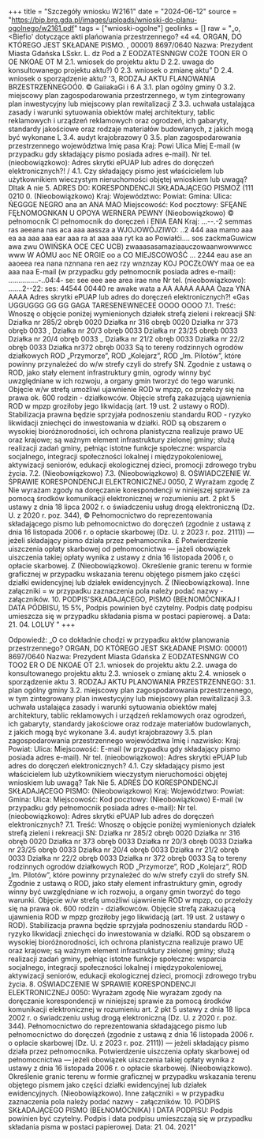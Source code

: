 +++
title = "Szczegóły wniosku W2161"
date = "2024-06-12"
source = "https://bip.brg.gda.pl/images/uploads/wnioski-do-planu-ogolnego/w2161.pdf"
tags = ["wnioski-ogolne"]
geolinks = []
raw = "„o, <Biefio' dotyczące akti plańowania przestrzennego?  «4 «4. ORGAN, DO KTÓREGO JEST SKŁADANE PISMO. , 00001) 8697/0640 Nazwa: Prezydent Miasta Gdańska LSskr. L. dz Pod a Z EODZATESNNGW COŻE TOON ER O OE NKOAE OT M 2.1. wniosek do projektu aktu D 2.2. uwaga do konsultowanego projektu aktu?) 0 2.3. wniosek o zmianę aktu” D 2.4. wniosek o sporządzenie aktu? '3, RODZAJ AKTU FLANOWANIA BRZESTRZEŃNEGOÓ0. © GaiiakaGi i 6 A 3.1. plan ogólny gminy 0 3.2. miejscowy plan zagospodarowania przestrzennego, w tym zintegrowany plan inwestycyjny lub miejscowy plan rewitalizacji Z 3.3. uchwała ustalająca zasady i warunki sytuowania obiektów małej architektury, tablic reklamowych i urządzeń reklamowych oraz ogrodzeń, ich gabaryty, standardy jakościowe oraz rodzaje materiałów budowlanych, z jakich mogą być wykonane L 3.4. audyt krajobrazowy 0 3.5. plan zagospodarowania przestrzennego województwa Imię pasa Kraj: Powi Ulica Miej E-mail (w przypadku gdy składający pismo posiada adres e-mail). Nr tel. (nieobowiązkowo): Adres skrytki ePUAP lub adres do doręczeń elektronicznych?! / 4.1. Czy składający pismo jest właścicielem lub użytkownikiem wieczystym nieruchomości objętej wnioskiem lub uwagą? Dltak A nie 5. ADRES DO: KORESPONDENCJI SKŁADAJĄCEGO PISMOŻ (111 0210 0. (Nieobowiązkowo) Kraj: Województwo: Powiat: Gmina: Ulica: ŃEGGGE NEGRO ana an ANA MAO Miejscowość: Kod pocztowy: SFĘANE FĘŁNOMOGNKAN U OPOYA WERNERA PEWNY (Nieobowiązkowo) © pełnomocnik Cl pełnomocnik do doręczeń i ENIA EAN Kraj: ...--.-2 semmas ras aeeana nas aca aaa aassza a WJOJOWÓJZIWO: ..2 444 aaa mamo aaa ea aa aaa aaa ear aaa ra at aaa aaa ryt ka ao Powiałći.... sos zackmaGuwicw awa zwu OWIŃSKA OCE CEC UCB) zwaaasasamaziaauczowaanwowwwcc www W AÓMU aoc NE ORGIE oo a CO MIEJSCOWOŚĆ ... 2244 eau ase an aaoeea rea nana nznnana ren aez rzy wnznzay KOJ POCZŁOWY maa oe ea aaa naa E-mail (w przypadku gdy pełnomocnik posiada adres e-mail): ...............-..04:4- se: see eee aee area irae nne Nr tel. (nieobowiązkowo): .......2--22: ses: 44544 00440 re awake wata a AA AAAA AAAA Oaza YNA AAAA Adres skrytki ePUAP lub adres do doręczeń elektronicznych?! «Gas UGGUGGG GG GG GAGA TARESENEWNECEE OOOO OOOO 7.1. Treść: Wnoszę o objęcie poniżej wymienionych działek strefą zieleni i rekreacji SN: Działka nr 285/2 obręb 0020 Działka nr 316 obręb 0020 Działka nr 373 obręb 0033 , Działka nr 20/3 obręb 0033 Działka nr 23/25 obręb 0033 Działka nr 20/4 obręb 0033 _ Działka nr 21/2 obręb 0033 Działka nr 22/2 obręb 0033 Działka nr372 obręb 0033 Są to tereny rodzinnych ogrodów działkowych ROD „Przymorze”, ROD „Kolejarz”, ROD „Im. Pilotów”, które powinny przynależeć do w/w strefy czyli do strefy SN. Zgodnie z ustawą o ROD, jako stały element infrastruktury gmin, ogrody winny być uwzględniane w ich rozwoju, a organy gmin tworzyć do tego warunki. Objęcie w/w strefą umożliwi ujawnienie ROD w mpzp, co przełoży się na prawa ok. 600 rodzin - działkowców. Objęcie strefą zakazującą ujawnienia ROD w mpzp groziłoby jego likwidacją (art. 19 ust. 2 ustawy o ROD). Stabilizacja prawna będzie sprzyjała podnoszeniu standardu ROD - ryzyko likwidacji zniechęci do inwestowania w działki. ROD są obszarem o wysokiej bioróżnorodności, ich ochrona planistyczna realizuje prawo UE oraz krajowe; są ważnym element infrastruktury zielonej gminy; służą realizacji zadań gminy, pełniąc istotne funkcje społeczne: wsparcia socjalnego, integracji społeczności lokalnej i międzypokoleniowej, aktywizacji seniorów, edukacji ekologicznej dzieci, promocji zdrowego trybu życia. 7.2. (Nieobowiązkowo) 7.3. (Nieobowiązkowo) 8. OŚWIADCZENIE W. ŚPRAWIE KORESPONDENCJI ELEKTRONICZNEJ  0050, Z Wyrażam zgodę Z Nie wyrażam zgody na doręczanie korespondencji w niniejszej sprawie za pomocą środków komunikacji elektronicznej w rozumieniu art. 2 pkt 5 ustawy z dnia 18 lipca 2002 r. o świadczeniu usług drogą elektroniczną (Dz. U. z 2020 r. poz. 344), © Pełnomocnictwo do reprezentowania składającego pismo lub pełnomocnictwo do doręczeń (zgodnie z ustawą z dnia 16 listopada 2006 r. o opłacie skarbowej (Dz. U. z 2023 r. poz. 2111)) — jeżeli składający pismo działa przez pełnamocnika. £ Potwierdzenie uiszczenia opłaty skarbowej od pełnomocnictwa — jażeli obowiązek uiszczenia takiej opłaty wynika z ustawy z dnia 16 listopada 2006 r, o opłacie skarbowej. Z  (Nieobowiązkowo). Określenie granic terenu w formie graficznej w przypadku wskazania terenu objętego pismem jako części działki ewidencyjnej lub działek ewidencyjnych. Z (Nieobowiązkowa). Inne załączniki = w przypadku zaznaczenia pola należy podać nazwy - załączników. 10. PODPIS'SKŁADAJĄCEGO, PISMO (BEŁNOMÓCNIKAJ I DATA PÓDBISU, 15 5%, Podpis powinien być czytelny. Podpis  datę podpisu umieszcza się w przypadku składania pisma w postaci papierowej. a Data: 21. 04. LOLUY "
+++

Odpowiedź:
„O co dokładnie chodzi w przypadku aktów planowania przestrzennego?
ORGAN, DO KTÓREGO JEST SKŁADANE PISMO: 00001) 8697/0640
Nazwa: Prezydent Miasta Gdańska
Z EODZATESNNGW CO TOO2 ER O DE NKOAE OT
2.1. wniosek do projektu aktu
2.2. uwaga do konsultowanego projektu aktu
2.3. wniosek o zmianę aktu
2.4. wniosek o sporządzenie aktu
3. RODZAJ AKTU PLANOWANIA PRZESTRZENNEGO:
3.1. plan ogólny gminy
3.2. miejscowy plan zagospodarowania przestrzennego, w tym zintegrowany plan inwestycyjny lub miejscowy plan rewitalizacji
3.3. uchwała ustalająca zasady i warunki sytuowania obiektów małej architektury, tablic reklamowych i urządzeń reklamowych oraz ogrodzeń, ich gabaryty, standardy jakościowe oraz rodzaje materiałów budowlanych, z jakich mogą być wykonane
3.4. audyt krajobrazowy
3.5. plan zagospodarowania przestrzennego województwa
Imię i nazwisko:
Kraj:
Powiat:
Ulica:
Miejscowość:
E-mail (w przypadku gdy składający pismo posiada adres e-mail).
Nr tel. (nieobowiązkowo):
Adres skrytki ePUAP lub adres do doręczeń elektronicznych?
4.1. Czy składający pismo jest właścicielem lub użytkownikiem wieczystym nieruchomości objętej wnioskiem lub uwagą?
Tak Nie
5. ADRES DO KORESPONDENCJI SKŁADAJĄCEGO PISMO:
(Nieobowiązkowo)
Kraj: Województwo:
Powiat: Gmina:
Ulica:
Miejscowość: Kod pocztowy:
(Nieobowiązkowo)
E-mail (w przypadku gdy pełnomocnik posiada adres e-mail):
Nr tel. (nieobowiązkowo):
Adres skrytki ePUAP lub adres do doręczeń elektronicznych?
7.1. Treść: Wnoszę o objęcie poniżej wymienionych działek strefą zieleni i rekreacji SN:
Działka nr 285/2 obręb 0020
Działka nr 316 obręb 0020
Działka nr 373 obręb 0033
Działka nr 20/3 obręb 0033
Działka nr 23/25 obręb 0033
Działka nr 20/4 obręb 0033
Działka nr 21/2 obręb 0033
Działka nr 22/2 obręb 0033
Działka nr 372 obręb 0033
Są to tereny rodzinnych ogrodów działkowych ROD „Przymorze”, ROD „Kolejarz”, ROD „Im. Pilotów”, które powinny przynależeć do w/w strefy czyli do strefy SN. Zgodnie z ustawą o ROD, jako stały element infrastruktury gmin, ogrody winny być uwzględniane w ich rozwoju, a organy gmin tworzyć do tego warunki. Objęcie w/w strefą umożliwi ujawnienie ROD w mpzp, co przełoży się na prawa ok. 600 rodzin - działkowców. Objęcie strefą zakazującą ujawnienia ROD w mpzp groziłoby jego likwidacją (art. 19 ust. 2 ustawy o ROD). Stabilizacja prawna będzie sprzyjała podnoszeniu standardu ROD - ryzyko likwidacji zniechęci do inwestowania w działki. ROD są obszarem o wysokiej bioróżnorodności, ich ochrona planistyczna realizuje prawo UE oraz krajowe; są ważnym element infrastruktury zielonej gminy; służą realizacji zadań gminy, pełniąc istotne funkcje społeczne: wsparcia socjalnego, integracji społeczności lokalnej i międzypokoleniowej, aktywizacji seniorów, edukacji ekologicznej dzieci, promocji zdrowego trybu życia.
8. OŚWIADCZENIE W SPRAWIE KORESPONDENCJI ELEKTRONICZNEJ 0050:
Wyrażam zgodę Nie wyrażam zgody
na doręczanie korespondencji w niniejszej sprawie za pomocą środków komunikacji elektronicznej w rozumieniu art. 2 pkt 5 ustawy z dnia 18 lipca 2002 r. o świadczeniu usług drogą elektroniczną (Dz. U. z 2020 r. poz. 344).
Pełnomocnictwo do reprezentowania składającego pismo lub pełnomocnictwo do doręczeń (zgodnie z ustawą z dnia 16 listopada 2006 r. o opłacie skarbowej (Dz. U. z 2023 r. poz. 2111)) — jeżeli składający pismo działa przez pełnomocnika.
Potwierdzenie uiszczenia opłaty skarbowej od pełnomocnictwa — jeżeli obowiązek uiszczenia takiej opłaty wynika z ustawy z dnia 16 listopada 2006 r. o opłacie skarbowej.
(Nieobowiązkowo). Określenie granic terenu w formie graficznej w przypadku wskazania terenu objętego pismem jako części działki ewidencyjnej lub działek ewidencyjnych.
(Nieobowiązkowo). Inne załączniki = w przypadku zaznaczenia pola należy podać nazwy - załączników.
10. PODPIS SKŁADAJĄCEGO PISMO (BEŁNOMÓCNIKA) I DATA PODPISU:
Podpis powinien być czytelny. Podpis i data podpisu umieszczają się w przypadku składania pisma w postaci papierowej.
Data: 21. 04. 2021”


